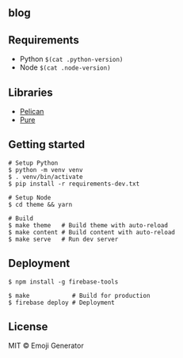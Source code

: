 ## blog

## Requirements

- Python `$(cat .python-version)`
- Node `$(cat .node-version)`

## Libraries

- [Pelican](https://github.com/getpelican/pelican)
- [Pure](https://purecss.io/)

## Getting started

```
# Setup Python
$ python -m venv venv
$ . venv/bin/activate
$ pip install -r requirements-dev.txt

# Setup Node
$ cd theme && yarn

# Build
$ make theme   # Build theme with auto-reload
$ make content # Build content with auto-reload
$ make serve   # Run dev server
```

## Deployment

```
$ npm install -g firebase-tools

$ make            # Build for production
$ firebase deploy # Deployment
```

## License
MIT &copy; Emoji Generator
